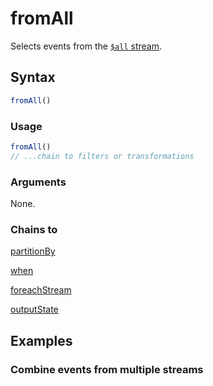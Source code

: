 # fromAll

Selects events from the [`$all` stream](../../streams.md#all).

## Syntax

```js
fromAll()
```

### Usage

```js
fromAll()
// ...chain to filters or transformations
```

### Arguments

None.

### Chains to

[partitionBy](../transformations/partitionBy.md)

[when](../filters/when.md)

[foreachStream](../transformations/foreachStream.md)

[outputState](../outputs/outputState.md)

## Examples

### Combine events from multiple streams
